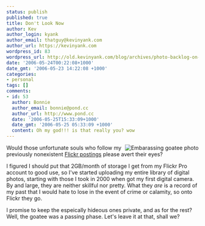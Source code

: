 ```yaml
---
status: publish
published: true
title: Don't Look Now
author: Kev
author_login: kyank
author_email: thatguy@kevinyank.com
author_url: https://kevinyank.com
wordpress_id: 83
wordpress_url: http://old.kevinyank.com/blog/archives/photo-backlog-on-flickr/
date: '2006-05-24T00:22:08+1000'
date_gmt: '2006-05-23 14:22:08 +1000'
categories:
- personal
tags: []
comments:
- id: 53
  author: Bonnie
  author_email: bonnie@pond.cc
  author_url: http://www.pond.cc
  date: '2006-05-25T15:33:09+1000'
  date_gmt: '2006-05-25 05:33:09 +1000'
  content: Oh my god!!! is that really you? wow
---
```

<p><a href="https://www.flickr.com/photos/sentience/151858186/"><img align="right" alt="Embarassing goatee photo" src="https://static.flickr.com/40/151858186_d917e04cd7_m.jpg" /></a>Would those unfortunate souls who follow my previously nonexistent <a href="http://www.flickr.com/photos/sentience/">Flickr postings</a> please avert their eyes?</p>
<p>I figured I should put that 2GB/month of storage I get from my Flickr Pro account to good use, so I've started uploading my entire library of digital photos, starting with those I took in 2000 when got my first digital camera. By and large, they are neither skillful nor pretty. What they <em>are</em> is a record of my past that I would hate to lose in the event of crime or calamity, so onto Flickr they go.</p>
<p>I promise to keep the espeically hideous ones private, and as for the rest? Well, the goatee was a passing phase. Let's leave it at that, shall we?</p>
